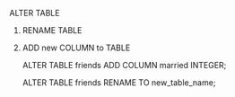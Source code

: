 ALTER TABLE

1. RENAME TABLE

2. ADD new COLUMN to TABLE

   ALTER TABLE friends ADD COLUMN married INTEGER;

   ALTER TABLE friends RENAME TO new_table_name;